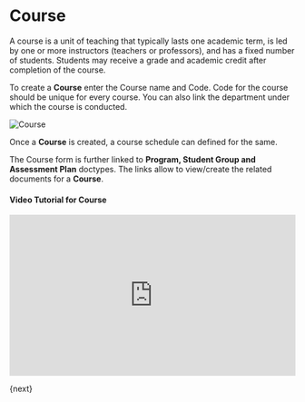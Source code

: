 <!-- add-breadcrumbs -->
# Course

 A course is a unit of teaching that typically lasts one academic term, is led by one or more instructors (teachers or professors), and has a fixed number of students. Students may receive a grade and academic credit after completion of the course.

To create a **Course** enter the Course name and Code. Code for the course should be unique for every course. You can also link the department under which the course is conducted.

<img class="screenshot" alt="Course" src="{{docs_base_url}}/assets/img/education/setup/course.png">

Once a **Course** is created, a course schedule can defined for the same.

The Course form is further linked to **Program, Student Group and Assessment Plan** doctypes. The links allow to view/create the related documents for a **Course**.

#### Video Tutorial for Course



<div>
    <style>.embed-container { position: relative; padding-bottom: 56.25%; height: 0; overflow: hidden; max-width: 100%; } .embed-container iframe, .embed-container object, .embed-container embed { position: absolute; top: 0; left: 0; width: 100%; height: 100%; }
    </style>   
    <div class='embed-container'>
        <iframe src='https://www.youtube.com/embed//1ueE4seFTp8?start=66' frameborder='0' allowfullscreen>
        </iframe>
    </div>
</div>    


{next}
